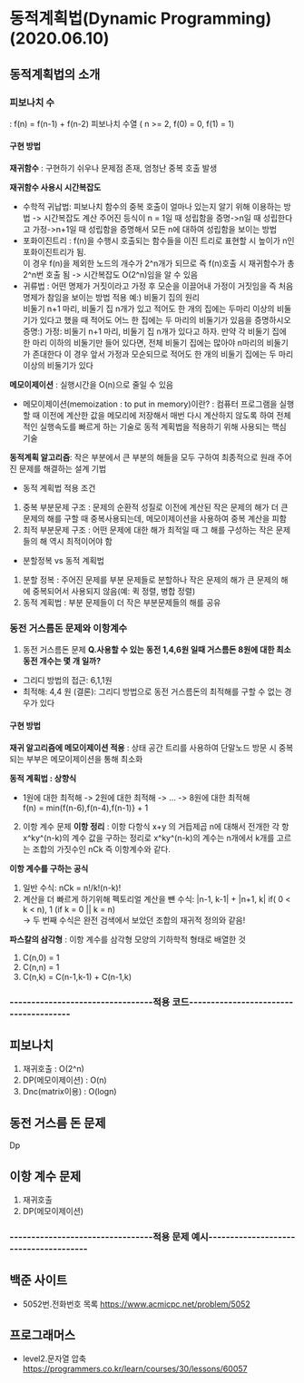 # 동적계획법(Dynamic Programming) (2020.06.10)

## 동적계획법의 소개

### 피보나치 수
: f(n) = f(n-1) + f(n-2)  피보나치 수열 ( n >= 2, f(0) = 0, f(1) = 1)

#### 구현 방법
**재귀함수** : 구현하기 쉬우나 문제점 존재, 엄청난 중복 호출 발생 

**재귀함수 사용시 시간복잡도**
- 수학적 귀납법: 피보나치 함수의 중복 호출이 얼마나 있는지 알기 위해 이용하는 방법 -> 시간복잡도 계산 
주어진 등식이 n = 1일 때 성립함을 증명->n일 때 성립한다고 가정->n+1일 때 성립함을 증명해서 모든 n에 대하여 성립함을 보이는 방법
- 포화이진트리 : f(n)을 수행시 호출되는 함수들을 이진 트리로 표현할 시 높이가 n인 포화이진트리가 됨.  
이 경우 f(n)을 제외한 노드의 개수가 2^n개가 되므로 즉 f(n)호출 시 재귀함수가 총 2^n번 호출 됨 -> 시간복잡도 O(2^n)임을 알 수 있음
- 귀류법 : 어떤 명제가 거짓이라고 가정 후 모순을 이끌어내 가정이 거짓임을 즉 처음 명제가 참임을 보이는 방법
적용 예:) 비둘기 집의 원리  
비둘기 n+1 마리, 비둘기 집 n개가 있고 적어도 한 개의 집에는 두마리 이상의 비둘기가 있다고 했을 때 적어도 어느 한 집에는 두 마리의 비둘기가 있음을 증명하시오  
증명:) 가정: 비둘기 n+1 마리, 비둘기 집 n개가 있다고 하자. 만약 각 비둘기 집에 한 마리 이하의 비둘기만 들어 있다면, 전체 비둘기 집에는 많아야 n마리의 비둘기가 존대한다 이 경우 앞서 가정과 모순되므로 적어도 한 개의 비둘기 집에는 두 마리 이상의 비둘기가 있다

**메모이제이션** : 실행시간을 O(n)으로 줄일 수 있음  
- 메모이제이션(memoization : to put in memory)이란?
: 컴퓨터 프로그램을 실행할 때 이전에 계산한 값을 메모리에 저장해서 매번 다시 계산하지 않도록 하여 전체적인 실행속도를 빠르게 하는 기술로 동적 계획법을 적용하기 위해 사용되는 핵심 기술

**동적계획 알고리즘**: 작은 부분에서 큰 부분의 해들을 모두 구하여 최종적으로 원래 주어진 문제를 해결하는 설계 기법  
- 동적 계획법 적용 조건
1. 중복 부분문제 구조 : 문제의 순환적 성질로 이전에 계산된 작은 문제의 해가 더 큰 문제의 해를 구할 때 중복사용되는데, 메모이제이션을 사용하여 중복 계산을 피함
2. 최적 부분문제 구조 : 어떤 문제에 대한 해가 최적일 때 그 해를 구성하는 작은 문제들의 해 역시 최적이어야 함
- 분할정복 vs 동적 계획법
1. 분할 정복 : 주어진 문제를 부분 문제들로 분할하나 작은 문제의 해가 큰 문제의 해에 중복되어서 사용되지 않음(예: 퀵 정렬, 병합 정렬)
2. 동적 계획법 : 부분 문제들이 더 작은 부분문제들의 해를 공유

### 동전 거스름돈 문제와 이항계수

1. 동전 거스름돈 문제
**Q.사용할 수 있는 동전 1,4,6원 일때 거스름돈 8원에 대한 최소 동전 개수는 몇 개 일까?**
- 그리디 방법의 접근: 6,1,1원
- 최적해: 4,4 원
(결론): 그리디 방법으로 동전 거스름돈의 최적해를 구할 수 없는 경우가 있다

#### 구현 방법
**재귀 알고리즘에 메모이제이션 적용**
: 상태 공간 트리를 사용하여 단말노드 방문 시 중복되는 부부은 메모이제이션을 통해 최소화

**동적 계획법 : 상향식**
- 1원에 대한 최적해 -> 2원에 대한 최적해 -> ... -> 8원에 대한 최적해  
f(n) = min(f(n-6),f(n-4),f(n-1)} + 1

2. 이항 계수 문제
**이항 정리**
: 이항 다항식 x+y 의 거듭제곱 n에 대해서 전개한 각 항 x^ky^(n-k)의 계수 값을 구하는 정리로 x^ky^(n-k)의 계수는 n개에서 k개를 고르는 조합의 가짓수인 nCk 즉 이항계수와 같다.

**이항 계수를 구하는 공식**
1. 일반 수식: nCk = n!/k!(n-k)! 
2. 계산을 더 빠르게 하기위해 펙토리얼 계산을 뺸 수식: |n-1, k-1| + |n+1, k| if( 0 < k < n), 1 (if k = 0 || k = n)  
-> 두 번째 수식은 완전 검색에서 보았던 조합의 재귀적 정의와 같음!

**파스칼의 삼각형**
: 이항 계수를 삼각형 모양의 기하학적 형태로 배열한 것
1. C(n,0) = 1
2. C(n,n) = 1
3. C(n,k) = C(n-1,k-1) + C(n-1,k)

### ---------------------------------적용 코드--------------------------------------

## 피보나치
1. 재귀호출 : O(2^n)
2. DP(메모이제이션) : O(n)
2. Dnc(matrix이용) : O(logn)

## 동전 거스름 돈 문제
Dp

## 이항 계수 문제
1. 재귀호출
2. DP(메모이제이션)


### ---------------------------------적용 문제 예시--------------------------------------

## 백준 사이트
* 5052번.전화번호 목록 <https://www.acmicpc.net/problem/5052>

## 프로그래머스
* level2.문자열 압축 <https://programmers.co.kr/learn/courses/30/lessons/60057>
